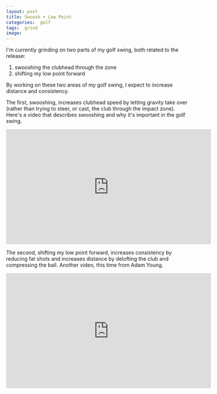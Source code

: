 ```yaml
---
layout: post
title: Swoosh + Low Point
categories:  golf
tags:  grind
image:  
---
```


I'm currently grinding on two parts of my golf swing, both related to the release:  

1. swooshing the clubhead through the zone
2. shifting my low point forward

By working on these two areas of my golf swing, I expect to increase distance and consistency.

The first, swooshing, increases clubhead speed by letting gravity take over (rather than trying to steer, or cast, the club through the impact zone).  Here's a video that describes swooshing and why it's important in the golf swing.

<iframe width="560" height="315" src="https://www.youtube.com/embed/TvWGJnoxbNE" frameborder="0" allowfullscreen></iframe>

The second, shifting my low point forward, increases consistency by reducing fat shots and increases distance by delofting the club and compressing the ball.  Another video, this time from Adam Young.

<iframe width="560" height="315" src="https://www.youtube.com/embed/lmmtNlt67nc" frameborder="0" allowfullscreen></iframe>